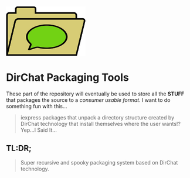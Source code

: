 ![DirChat Logo](https://raw.githubusercontent.com/LogoiLab/DirChat/master/Resources/Images/logo_small.png)

DirChat Packaging Tools
=
These part of the repository will eventually be used to store all the **STUFF** that packages the source to a *consumer usable format*. I want to do something fun with this...

>iexpress packages that unpack a directory structure created by DirChat technology that install themselves where the user wants!? Yep...I Said It...

TL:DR;
-
>Super recursive and spooky packaging system based on DirChat technology.
